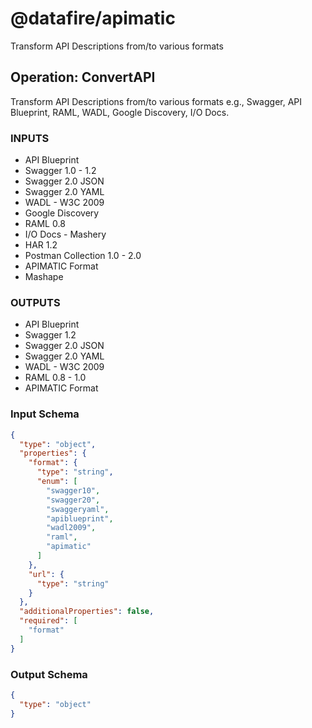 # @datafire/apimatic
Transform API Descriptions from/to various formats

## Operation: ConvertAPI
Transform API Descriptions from/to various formats e.g., Swagger, API Blueprint, RAML, WADL, Google Discovery, I/O Docs.

### INPUTS
* API Blueprint
* Swagger 1.0 - 1.2
* Swagger 2.0 JSON
* Swagger 2.0 YAML
* WADL - W3C 2009
* Google Discovery
* RAML 0.8
* I/O Docs - Mashery
* HAR 1.2
* Postman Collection 1.0 - 2.0
* APIMATIC Format
* Mashape

### OUTPUTS
* API Blueprint
* Swagger 1.2
* Swagger 2.0 JSON
* Swagger 2.0 YAML
* WADL - W3C 2009
* RAML 0.8 - 1.0
* APIMATIC Format

### Input Schema
```json
{
  "type": "object",
  "properties": {
    "format": {
      "type": "string",
      "enum": [
        "swagger10",
        "swagger20",
        "swaggeryaml",
        "apiblueprint",
        "wadl2009",
        "raml",
        "apimatic"
      ]
    },
    "url": {
      "type": "string"
    }
  },
  "additionalProperties": false,
  "required": [
    "format"
  ]
}
```
### Output Schema
```json
{
  "type": "object"
}
```
